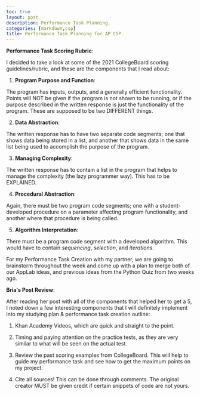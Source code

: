 ```yaml
---
toc: true
layout: post
description: Performance Task Planning.
categories: [markdown,csp]
title: Performance Task Planning for AP CSP
---
```


**Performance Task Scoring Rubric**:

I decided to take a look at some of the 2021 CollegeBoard scoring guidelines/rubric, and these are the components that I read about:

1. **Program Purpose and Function**:

The program has inputs, outputs, and a generally efficient functionality. Points will NOT be given if the program is not shown to be running, or if the purpose described in the written response is just the functionality of the program. These are supposed to be two DIFFERENT things.

2. **Data Abstraction**:

The written response has to have two separate code segments; one that shows data being stored in a list, and another that shows data in the same list being used to accomplish the purpose of the program.

3. **Managing Complexity**:

The written response has to contain a list in the program that helps to manage the complexity (the lazy programmer way). This has to be EXPLAINED.

4. **Procedural Abstraction**:

Again, there must be two program code segments; one with a student-developed procedure on a parameter affecting program functionality, and another where that procedure is being called. 

5. **Algorithm Interpretation**:

There must be a program code segment with a developed algorithm. This would have to contain *sequencing*, *selection*, and *iterations*. 


For my Performance Task Creation with my partner, we are going to brainstorm throughout the week and come up with a plan to merge both of our AppLab ideas, and previous ideas from the Python Quiz from two weeks ago. 

**Bria's Post Review**:

After reading her post with all of the components that helped her to get a 5, I noted down a few interesting components that I will definitely implement into my studying plan & performance task creation outline:

1. Khan Academy Videos, which are quick and straight to the point.

2. Timing and paying attention on the practice tests, as they are very similar to what will be seen on the actual test.

3. Review the past scoring examples from CollegeBoard. This will help to guide my performance task and see how to get the maximum points on my project.

4. Cite all sources! This can be done through comments. The original creator MUST be given credit if certain snippets of code are not yours.